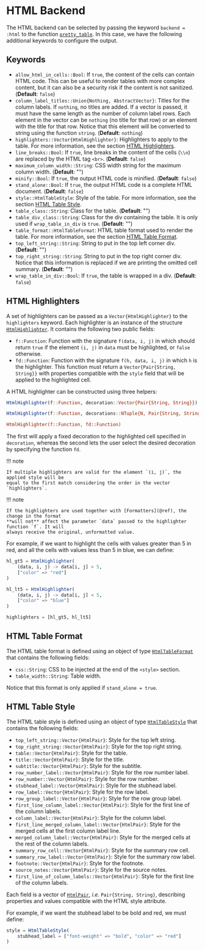 # HTML Backend

The HTML backend can be selected by passing the keyword `backend = :html` to the function
[`pretty_table`](@ref). In this case, we have the following additional keywords to configure
the output.

## Keywords

- `allow_html_in_cells::Bool`: If `true`, the content of the cells can contain HTML code.
  This can be useful to render tables with more complex content, but it can also be a
  security risk if the content is not sanitized.
  (**Default**: `false`)
- `column_label_titles::Union{Nothing, AbstractVector}`: Titles for the column labels. If
  `nothing`, no titles are added. If a vector is passed, it must have the same length as the
  number of column label rows. Each element in the vector can be `nothing` (no title for
  that row) or an element with the title for that row. Notice that this element will be
  converted to string using the function `string`.
  (**Default**: `nothing`)
- `highlighters::Vector{HtmlHighlighter}`: Highlighters to apply to the table. For more
  information, see the section [HTML Highlighters](@ref).
- `line_breaks::Bool`: If `true`, line breaks in the content of the cells (`\\n`) are
  replaced by the HTML tag `<br>`.
  (**Default**: `false`)
- `maximum_column_width::String`: CSS width string for the maximum column width.
  (**Default**: "")
- `minify::Bool`: If `true`, the output HTML code is minified.
  (**Default**: `false`)
- `stand_alone::Bool`: If `true`, the output HTML code is a complete HTML document.
  (**Default**: `false`)
- `style::HtmlTableStyle`: Style of the table. For more information, see the section
  [HTML Table Style](@ref).
- `table_class::String`: Class for the table.
  (**Default**: "")
- `table_div_class::String`: Class for the div containing the table. It is only used if
  `wrap_table_in_div` is `true`.
  (**Default**: "")
- `table_format::HtmlTableFormat`: HTML table format used to render the table. For more
  information, see the section [HTML Table Format](@ref).
- `top_left_string::String`: String to put in the top left corner div.
  (**Default**: "")
- `top_right_string::String`: String to put in the top right corner div. Notice that this
  information is replaced if we are printing the omitted cell summary.
  (**Default**: "")
- `wrap_table_in_div::Bool`: If `true`, the table is wrapped in a div.
  (**Default**: `false`)

## HTML Highlighters

A set of highlighters can be passed as a `Vector{HtmlHighlighter}` to the `highlighters`
keyword. Each highlighter is an instance of the structure [`HtmlHighlighter`](@ref). It
contains the following two public fields:

- `f::Function`: Function with the signature `f(data, i, j)` in which should return `true`
  if the element `(i, j)` in `data` must be highlighted, or `false` otherwise.
- `fd::Function`: Function with the signature `f(h, data, i, j)` in which `h` is the
  highlighter. This function must return a `Vector{Pair{String, String}}` with properties
  compatible with the `style` field that will be applied to the highlighted cell.

A HTML highlighter can be constructed using three helpers:

```julia
HtmlHighlighter(f::Function, decoration::Vector{Pair{String, String}})

HtmlHighlighter(f::Function, decorations::NTuple{N, Pair{String, String})

HtmlHighlighter(f::Function, fd::Function)
```

The first will apply a fixed decoration to the highlighted cell specified in `decoration`,
whereas the second lets the user select the desired decoration by specifying the function
`fd`.

!!! note

    If multiple highlighters are valid for the element `(i, j)`, the applied style will be
    equal to the first match considering the order in the vector `highlighters`.

!!! note

    If the highlighters are used together with [Formatters](@ref), the change in the format
    **will not** affect the parameter `data` passed to the highlighter function `f`. It will
    always receive the original, unformatted value.

For example, if we want to highlight the cells with values greater than 5 in red, and all
the cells with values less than 5 in blue, we can define:

```julia
hl_gt5 = HtmlHighlighter(
    (data, i, j) -> data[i, j] > 5,
    ["color" => "red"]
)

hl_lt5 = HtmlHighlighter(
    (data, i, j) -> data[i, j] < 5,
    ["color" => "blue"]
)

highlighters = [hl_gt5, hl_lt5]
```

## HTML Table Format

The HTML table format is defined using an object of type [`HtmlTableFormat`](@ref) that
contains the following fields:

- `css::String`: CSS to be injected at the end of the `<style>` section.
- `table_width::String`: Table width.

Notice that this format is only applied if `stand_alone = true`.

## HTML Table Style

The HTML table style is defined using an object of type [`HtmlTableStyle`](@ref) that
contains the following fields:

- `top_left_string::Vector{HtmlPair}`: Style for the top left string.
- `top_right_string::Vector{HtmlPair}`: Style for the top right string.
- `table::Vector{HtmlPair}`: Style for the table.
- `title::Vector{HtmlPair}`: Style for the title.
- `subtitle::Vector{HtmlPair}`: Style for the subtitle.
- `row_number_label::Vector{HtmlPair}`: Style for the row number label.
- `row_number::Vector{HtmlPair}`: Style for the row number.
- `stubhead_label::Vector{HtmlPair}`: Style for the stubhead label.
- `row_label::Vector{HtmlPair}`: Style for the row label.
- `row_group_label::Vector{HtmlPair}`: Style for the row group label.
- `first_line_column_label::Vector{HtmlPair}`: Style for the first line of the column
  labels.
- `column_label::Vector{HtmlPair}`: Style for the column label.
- `first_line_merged_column_label::Vector{HtmlPair}`: Style for the merged cells at the
  first column label line.
- `merged_column_label::Vector{HtmlPair}`: Style for the merged cells at the rest of the
  column labels.
- `summary_row_cell::Vector{HtmlPair}`: Style for the summary row cell.
- `summary_row_label::Vector{HtmlPair}`: Style for the summary row label.
- `footnote::Vector{HtmlPair}`: Style for the footnote.
- `source_notes::Vector{HtmlPair}`: Style for the source notes.
- `first_line_of_column_labels::Vector{HtmlPair}`: Style for the first line of the column
  labels.

Each field is a vector of [`HtmlPair`](@ref), *i.e.* `Pair{String, String}`, describing
properties and values compatible with the HTML style attribute.

For example, if we want the stubhead label to be bold and red, we must define:
```julia
style = HtmlTableStyle(
    stubhead_label = ["font-weight" => "bold", "color" => "red"]
)
```
